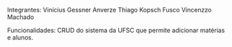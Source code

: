 Integrantes:
Vinícius Gessner Anverze
Thiago Kopsch Fusco
Vincenzzo Machado

Funcionalidades:
CRUD do sistema da UFSC que permite adicionar matérias e alunos.

